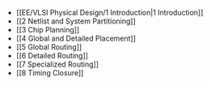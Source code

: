 * [[EE/VLSI Physical Design/1 Introduction|1 Introduction]]
* [[2 Netlist and System Partitioning]]
* [[3 Chip Planning]]
* [[4 Global and Detailed Placement]]
* [[5 Global Routing]]
* [[6 Detailed Routing]]
* [[7 Specialized Routing]]
* [[8 Timing Closure]]
